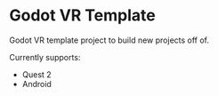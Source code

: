 # Godot VR Template

Godot VR template project to build new projects off of.

Currently supports:
- Quest 2
- Android

